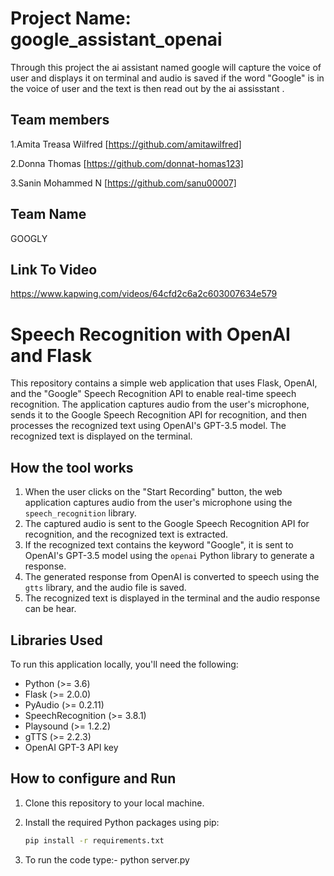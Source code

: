 # Project Name: google_assistant_openai
Through this project the ai assistant named google will capture the voice of user and displays it on terminal and audio is saved if the word "Google" is in the voice of user and the text is then read out by the ai assisstant .

## Team members
1.Amita Treasa Wilfred [https://github.com/amitawilfred]

2.Donna Thomas [https://github.com/donnat-homas123]

3.Sanin Mohammed N [https://github.com/sanu00007]


## Team Name
GOOGLY

## Link To Video
https://www.kapwing.com/videos/64cfd2c6a2c603007634e579

# Speech Recognition with OpenAI and Flask

This repository contains a simple web application that uses Flask, OpenAI, and the "Google" Speech Recognition API to enable real-time speech recognition. The application captures audio from the user's microphone, sends it to the Google Speech Recognition API for recognition, and then processes the recognized text using OpenAI's GPT-3.5 model. The recognized text is displayed on the terminal.

## How the tool works


1. When the user clicks on the "Start Recording" button, the web application captures audio from the user's microphone using the `speech_recognition` library.
2. The captured audio is sent to the Google Speech Recognition API for recognition, and the recognized text is extracted.
3.  If the recognized text contains the keyword "Google", it is sent to OpenAI's GPT-3.5 model using the `openai` Python library to generate a response.
4. The generated response from OpenAI is converted to speech using the `gtts` library, and the audio file is saved.
5. The recognized text is displayed in the terminal and the audio response can be hear.



## Libraries Used

To run this application locally, you'll need the following:

- Python (>= 3.6)
- Flask (>= 2.0.0)
- PyAudio (>= 0.2.11)
- SpeechRecognition (>= 3.8.1)
- Playsound (>= 1.2.2)
- gTTS (>= 2.2.3)
- OpenAI GPT-3 API key

## How to configure and Run

1. Clone this repository to your local machine.

2. Install the required Python packages using pip:

   ```bash
   pip install -r requirements.txt
3. To run the code type:-
    python server.py    

